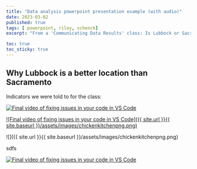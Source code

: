 ```yaml
---
title: "Data analysis powerpoint presentation example (with audio)"
date: 2023-03-02
published: true
tags: [ powerpoint, riley, schenck]
excerpt: "From a 'Communicating Data Results' class: Is Lubbock or Sacramento a better location for a new fast food restaurant?" 

toc: true
toc_sticky: true
---
```


## Why Lubbock is a better location than Sacramento

Indicators we were told to for the class:


[![Final video of fixing issues in your code in VS Code](https://img.youtube.com/vi/dg9_cwtIsqE/maxresdefault.jpg)](https://www.youtube.com/watch?v=JLMbpiywVxQ)

[![Final video of fixing issues in your code in VS Code]({{ site.url }}{{ site.baseurl }}/assets/images/chickenkitchenpng.png)](https://www.youtube.com/watch?v=dg9_cwtIsqE&t=4s&ab_channel=RS)


![]({{ site.url }}{{ site.baseurl }}/assets/images/chickenkitchenpng.png)

sdfs


 [![Final video of fixing issues in your code in VS Code](https://img.youtube.com/vi/JLMbpiywVxQ/maxresdefault.jpg)](https://www.youtube.com/watch?v=JLMbpiywVxQ)
